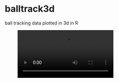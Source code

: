 # balltrack3d
ball tracking data plotted in 3d in R

<!-- blank line -->
<figure class="video_container">
  <video controls="true" allowfullscreen="true">
    <source src="outfix.mp4" type="video/mp4">
  </video>
</figure>
<!-- blank line -->
